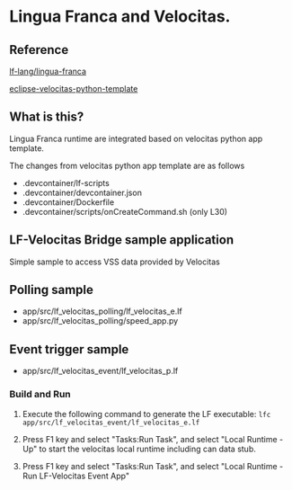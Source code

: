 # Lingua Franca and Velocitas.

## Reference
[lf\-lang/lingua\-franca](https://github.com/lf-lang/lingua-franca)

[eclipse\-velocitas\-python\-template](https://github.com/eclipse-velocitas/vehicle-app-python-template)

## What is this?
Lingua Franca runtime are integrated based on velocitas python app template.

The changes from velocitas python app template are as follows

* .devcontainer/lf-scripts
* .devcontainer/devcontainer.json
* .devcontainer/Dockerfile
* .devcontainer/scripts/onCreateCommand.sh (only L30)

## LF-Velocitas Bridge sample application

Simple sample to access VSS data provided by Velocitas

## Polling sample

* app/src/lf_velocitas_polling/lf_velocitas_e.lf
* app/src/lf_velocitas_polling/speed_app.py

## Event trigger sample

* app/src/lf_velocitas_event/lf_velocitas_p.lf

### Build and Run

1. Execute the following command to generate the LF executable: `lfc app/src/lf_velocitas_event/lf_velocitas_e.lf`

1. Press F1 key and select "Tasks:Run Task", and select "Local Runtime - Up" to start the velocitas local runtime including can data stub.
1. Press F1 key and select "Tasks:Run Task", and select "Local Runtime - Run LF-Velocitas Event App"
